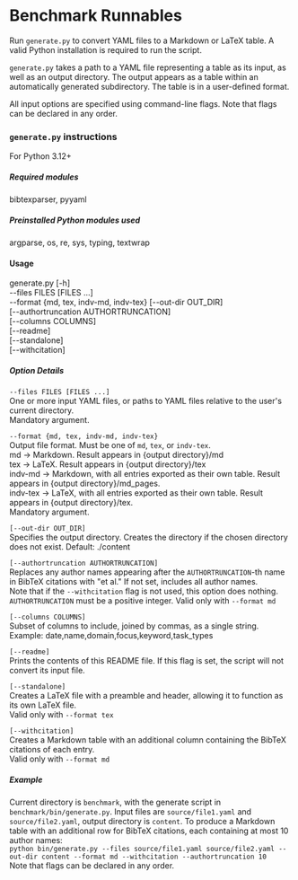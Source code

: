 # Benchmark Runnables

Run `generate.py` to convert YAML files to a Markdown or LaTeX table.
A valid Python installation is required to run the script.   

`generate.py` takes a path to a YAML file representing a table as its input, as well as an output directory. The output appears as a table within an automatically generated subdirectory. The table is in a user-defined format.  

All input options are specified using command-line flags. Note that flags can be declared in any order.

### `generate.py` instructions
For Python 3.12+

##### Required modules
bibtexparser, pyyaml

##### Preinstalled Python modules used
argparse, os, re, sys, typing, textwrap

#### Usage
generate.py [-h]  
--files FILES [FILES ...]  
--format {md, tex, indv-md, indv-tex} 
[--out-dir OUT_DIR]  
[--authortruncation AUTHORTRUNCATION]  
[--columns COLUMNS]  
[--readme]  
[--standalone]  
[--withcitation]

##### Option Details

`--files FILES [FILES ...]`  
One or more input YAML files, or paths to YAML files relative to the user's current directory.  
Mandatory argument.  

`--format {md, tex, indv-md, indv-tex} `  
Output file format. Must be one of `md`, `tex`, or `indv-tex`.  
md -> Markdown. Result appears in {output directory}/md  
tex -> LaTeX. Result appears  in {output directory}/tex  
indv-md -> Markdown, with all entries exported as their own table. Result appears  in {output directory}/md_pages.    
indv-tex -> LaTeX, with all entries exported as their own table. Result appears  in {output directory}/tex.  
Mandatory argument.

`[--out-dir OUT_DIR]`  
Specifies the output directory. Creates the directory if the chosen directory does not exist. Default: ./content  

`[--authortruncation AUTHORTRUNCATION]`  
Replaces any author names appearing after the `AUTHORTRUNCATION`-th name in BibTeX citations with "et al." If not set, includes all author names.  
Note that if the `--withcitation` flag is not used, this option does nothing.
`AUTHORTRUNCATION` must be a positive integer. Valid only with `--format md`

`[--columns COLUMNS]`  
Subset of columns to include, joined by commas, as a single string. Example: date,name,domain,focus,keyword,task_types  

`[--readme]`  
Prints the contents of this README file. If this flag is set, the script will not convert its input file.  

`[--standalone]`  
Creates a LaTeX file with a preamble and header, allowing it to function as its own LaTeX file.  
Valid only with `--format tex`  

`[--withcitation]`  
Creates a Markdown table with an additional column containing the BibTeX citations of each entry.  
Valid only with `--format md`    
  

##### Example
Current directory is `benchmark`, with the generate script in `benchmark/bin/generate.py`. Input files are `source/file1.yaml` and `source/file2.yaml`, output directory is `content`. To produce a Markdown table with an additional row for BibTeX citations, each containing at most 10 author names:  
`python bin/generate.py --files source/file1.yaml source/file2.yaml --out-dir content --format md --withcitation --authortruncation 10`  
Note that flags can be declared in any order.